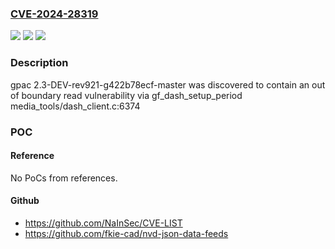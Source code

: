 ### [CVE-2024-28319](https://cve.mitre.org/cgi-bin/cvename.cgi?name=CVE-2024-28319)
![](https://img.shields.io/static/v1?label=Product&message=n%2Fa&color=blue)
![](https://img.shields.io/static/v1?label=Version&message=n%2Fa&color=blue)
![](https://img.shields.io/static/v1?label=Vulnerability&message=n%2Fa&color=brighgreen)

### Description

gpac 2.3-DEV-rev921-g422b78ecf-master was discovered to contain an out of boundary read vulnerability via gf_dash_setup_period media_tools/dash_client.c:6374

### POC

#### Reference
No PoCs from references.

#### Github
- https://github.com/NaInSec/CVE-LIST
- https://github.com/fkie-cad/nvd-json-data-feeds

